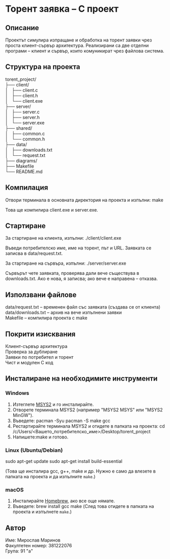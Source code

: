 # Торент заявка – C проект

## Описание
Проектът симулира изпращане и обработка на торент заявки чрез проста клиент-сървър архитектура. Реализирани са две отделни програми – клиент и сървър, които комуникират чрез файлова система.

## Структура на проекта
torent_project/  
├── client/  
│   ├── client.c  
│   ├── client.h  
│   └── client.exe  
├── server/  
│   ├── server.c  
│   ├── server.h  
│   └── server.exe  
├── shared/  
│   ├── common.c  
│   └── common.h  
├── data/  
│   ├── downloads.txt  
│   └── request.txt  
├── diagrams/  
├── Makefile  
└── README.md

## Компилация
Отвори терминала в основната директория на проекта и изпълни: make


Това ще компилира client.exe и server.exe.

## Стартиране
За стартиране на клиента, изпълни: ./client/client.exe

Въведи потребителско име, име на торент, път и URL. Заявката се записва в data/request.txt.

За стартиране на сървъра, изпълни: ./server/server.exe

Сървърът чете заявката, проверява дали вече съществува в downloads.txt. Ако е нова, я записва; ако вече е направена – отказва.

## Използвани файлове
data/request.txt – временен файл със заявката (създава се от клиента)  
data/downloads.txt – архив на вече изпълнени заявки  
Makefile – компилира проекта с make

## Покрити изисквания
Клиент-сървър архитектура  
Проверка за дублиране  
Заявки по потребител и торент  
Чист и модулен C код



## Инсталиране на необходимите инструменти

### Windows
1. Изтеглете [MSYS2](https://www.msys2.org) и го инсталирайте.
2. Отворете терминала MSYS2 (например "MSYS2 MSYS" или "MSYS2 MinGW").
3. Въведете: pacman -Syu pacman -S make gcc
4. Рестартирайте терминала MSYS2 и отидете в папката на проекта: cd /c/Users/<Вашето_потребителско_име>/Desktop/torent_project
5. Напишете:make
и готово.

### Linux (Ubuntu/Debian)

sudo apt-get update sudo apt-get install build-essential

(Това ще инсталира gcc, g++, make и др. Нужно е само да влезете в папката на проекта и да изпълните `make`.)

### macOS
1. Инсталирайте [Homebrew](https://brew.sh), ако все още нямате.
2. Въведете: brew install gcc make
(След това отидете в папката на проекта и изпълнете `make`.)


## Автор
Име: Мирослав Маринов  
Факултетен номер: 381222076  
Група: 91 "а"
